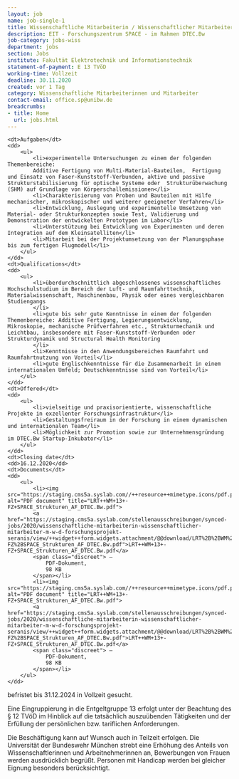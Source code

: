 ```yaml
---
layout: job
name: job-single-1
title: Wissenschaftliche Mitarbeiterin / Wissenschaftlicher Mitarbeiter (m/w/d) für das Spitzenforschungsprojekt SeRANIS
description: EIT - Forschungszentrum SPACE - im Rahmen DTEC.Bw
job-category: jobs-wiss
department: jobs
section: Jobs
institute: Fakultät Elektrotechnik und Informationstechnik
statement-of-payment: E 13 TVöD
working-time: Vollzeit
deadline: 30.11.2020
created: vor 1 Tag
category: Wissenschaftliche Mitarbeiterinnen und Mitarbeiter
contact-email: office.sp@unibw.de
breadcrumbs: 
- title: Home
  url: jobs.html
---
```

<dl>

	<dt>Aufgaben</dt>
	<dd>
		<ul>
			<li>experimentelle Untersuchungen zu einem der folgenden Themenbereiche:
			Additive Fertigung von Multi-Material-Bauteilen,  Fertigung und Einsatz von Faser-Kunststoff-Verbunden, aktive und passive Strukturstabilisierung für optische Systeme oder  Strukturüberwachung (SHM) auf Grundlage von Körperschallemissionen</li>
			<li>Charakterisierung von Proben und Bauteilen mit Hilfe mechanischer, mikroskopischer und weiterer geeigneter Verfahren</li>
			<li>Entwicklung, Auslegung und experimentelle Umsetzung von Material- oder Strukturkonzepten sowie Test, Validierung und Demonstration der entwickelten Prototypen im Labor</li>
			<li>Unterstützung bei Entwicklung von Experimenten und deren Integration auf dem Kleinsatelliten</li>
			<li>Mitarbeit bei der Projektumsetzung von der Planungsphase bis zum fertigen Flugmodell</li>
		</ul>
	</dd>
	<dt>Qualifications</dt>
	<dd>
		<ul>
			<li>überdurchschnittlich abgeschlossenes wissenschaftliches Hochschulstudium im Bereich der Luft- und Raumfahrttechnik, Materialwissenschaft, Maschinenbau, Physik oder eines vergleichbaren Studiengangs
	        </li>
			<li>gute bis sehr gute Kenntnisse in einem der folgenden Themenbereiche: Additive Fertigung, Legierungsentwicklung, Mikroskopie, mechanische Prüfverfahren etc., Strukturmechanik und Leichtbau, insbesondere mit Faser-Kunststoff-Verbunden oder  Strukturdynamik und Structural Health Monitoring
	        </li>
			<li>Kenntnisse in den Anwendungsbereichen Raumfahrt und Raumfahrtnutzung von Vorteil</li>
			<li>gute Englischkenntnisse für die Zusammenarbeit in einem internationalen Umfeld; Deutschkenntnisse sind von Vorteil</li>
		</ul>
	</dd>
	<dt>Offered</dt>
	<dd>
		<ul>
			<li>vielseitige und praxisorientierte, wissenschaftliche Projekte in exzellenter Forschungsinfrastruktur</li>
			<li>Gestaltungsfreiraum in der Forschung in einem dynamischen und internationalen Team</li>
			<li>Möglichkeit zur Promotion sowie zur Unternehmensgründung im DTEC.Bw Startup-Inkubator</li>
		</ul>
	</dd>
	<dt>Closing date</dt>
	<dd>16.12.2020</dd>
	<dt>Documents</dt>
	<dd>
		<ul>
			<li><img src="https://staging.cms5a.syslab.com//++resource++mimetype.icons/pdf.png" alt="PDF document" title="LRT++WM+13+-FZ+SPACE_Strukturen_AF_DTEC.Bw.pdf">
	        <a href="https://staging.cms5a.syslab.com/stellenausschreibungen/synced-jobs/2020/wissenschaftliche-mitarbeiterin-wissenschaftlicher-mitarbeiter-m-w-d-forschungsprojekt-seranis/view/++widget++form.widgets.attachment/@@download/LRT%2B%2BWM%2B13%2B-FZ%2BSPACE_Strukturen_AF_DTEC.Bw.pdf">LRT++WM+13+-FZ+SPACE_Strukturen_AF_DTEC.Bw.pdf</a>
	        <span class="discreet"> —
	            PDF-Dokument,
	            98 KB
	        </span></li>
	        <li><img src="https://staging.cms5a.syslab.com//++resource++mimetype.icons/pdf.png" alt="PDF document" title="LRT++WM+13+-FZ+SPACE_Strukturen_AF_DTEC.Bw.pdf">
	        <a href="https://staging.cms5a.syslab.com/stellenausschreibungen/synced-jobs/2020/wissenschaftliche-mitarbeiterin-wissenschaftlicher-mitarbeiter-m-w-d-forschungsprojekt-seranis/view/++widget++form.widgets.attachment/@@download/LRT%2B%2BWM%2B13%2B-FZ%2BSPACE_Strukturen_AF_DTEC.Bw.pdf">LRT++WM+13+-FZ+SPACE_Strukturen_AF_DTEC.Bw.pdf</a>
	        <span class="discreet"> —
	            PDF-Dokument,
	            98 KB
	        </span></li>
	    </ul>
	</dd>
</dl>

<p>befristet bis 31.12.2024 in Vollzeit gesucht.</p>
<p>Eine Eingruppierung in die Entgeltgruppe 13 erfolgt unter der Beachtung des § 12 TVöD im Hinblick auf die tatsächlich auszuübenden Tätigkeiten und der Erfüllung der persönlichen bzw. tariflichen Anforderungen.</p>
<p>Die Beschäftigung kann auf Wunsch auch in Teilzeit erfolgen. Die Universität der Bundeswehr München strebt eine Erhöhung des Anteils von Wissenschaftlerinnen und Arbeitnehmerinnen an, Bewerbungen von Frauen werden ausdrücklich begrüßt. Personen mit Handicap werden bei gleicher Eignung besonders berücksichtigt.</p>
